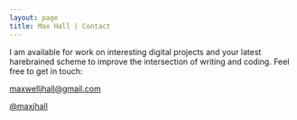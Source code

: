 ```yaml
---
layout: page
title: Max Hall | Contact
---
```

I am available for work on interesting digital projects and your latest harebrained scheme to improve the intersection of writing and coding. Feel free to get in touch:

[maxwelljhall@gmail.com](mailto:maxwelljhall@gmail.com)

[@maxjhall](https://twitter.com/maxjhall)
